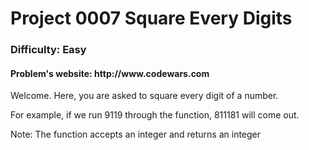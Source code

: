 <h1>Project 0007 Square Every Digits</h1>
<h3>Difficulty: Easy </h3>
<h4>Problem's website: http://www.codewars.com </h4>

Welcome. Here, you are asked to square every digit of a number.

For example, if we run 9119 through the function, 811181 will come out.

Note: The function accepts an integer and returns an integer